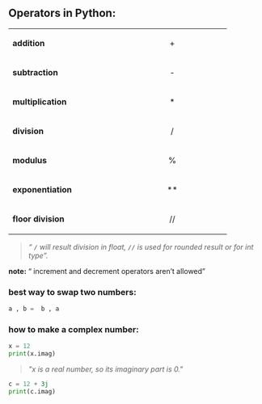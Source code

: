## Operators in Python:
<table>
<tr>
<td width=200 >
	
**addition**			
</td>
<td width=200 align=center>
+
</td>
</tr>
<tr>
<td>
	
**subtraction**
</td>
<td align=center>
-
</td>
</tr>
<tr>
<td>
	
**multiplication**		
</td>
<td align=center>
*
</td>
</tr>
<tr>
<td>
	
**division**			
</td>
<td align=center>
/
</td>
</tr>
<tr>
<td>
	
**modulus**
</td>
<td align=center>
%
</td>
</tr>
<tr>
<td>
	
**exponentiation**
</td>
<td align=center>
**
</td>
</tr>
<tr>
<td>
	
**floor division**
</td>
<td align=center>
//
</td>
</tr>
</table>

>  _“ **``/``** will result division in float, **``//``** is used for rounded result or for int type”._

**note:** “ increment and decrement operators aren’t allowed”

### best way to swap two numbers:       
```python
a , b =  b , a
```

###  how to make a complex number:
```python
x = 12
print(x.imag)
```
> _"x is a real number, so its imaginary part is 0."_

```python
c = 12 + 3j
print(c.imag)
```
